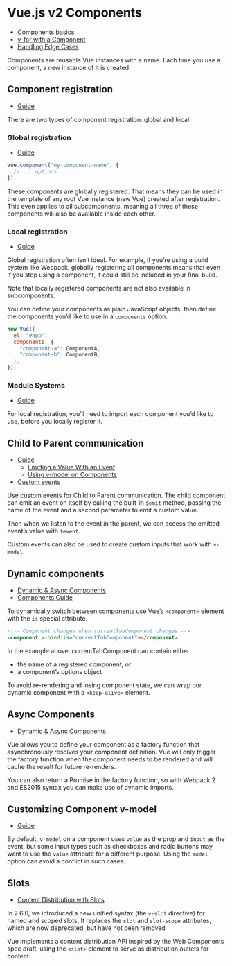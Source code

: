 # Vue.js v2 Components

- [Components basics](https://v2.vuejs.org/v2/guide/components.html)
- [v-for with a Component](https://v2.vuejs.org/v2/guide/list.html#v-for-with-a-Component)
- [Handling Edge Cases](https://v2.vuejs.org/v2/guide/components-edge-cases.html)

Components are reusable Vue instances with a name. Each time you use a component, a new instance of it is created.

## Component registration

- [Guide](https://v2.vuejs.org/v2/guide/components-registration.html)

There are two types of component registration: global and local.

### Global registration

- [Guide](https://v2.vuejs.org/v2/guide/components-registration.html#Global-Registration)

```js
Vue.component("my-component-name", {
  // ... options ...
});
```

These components are globally registered. That means they can be used in the template of any root Vue instance (new Vue)
created after registration. This even applies to all subcomponents, meaning all three of these components will also be
available inside each other.

### Local registration

- [Guide](https://v2.vuejs.org/v2/guide/components-registration.html#Local-Registration)

Global registration often isn’t ideal. For example, if you’re using a build system like Webpack, globally registering
all components means that even if you stop using a component, it could still be included in your final build.

Note that locally registered components are not also available in subcomponents.

You can define your components as plain JavaScript objects, then define the components you’d like to use in a
`components` option.

```js
new Vue({
  el: "#app",
  components: {
    "component-a": ComponentA,
    "component-b": ComponentB,
  },
});
```

### Module Systems

- [Guide](https://v2.vuejs.org/v2/guide/components-registration.html#Module-Systems)

For local registration, you’ll need to import each component you’d like to use, before you locally register it.

## Child to Parent communication

- [Guide](https://v2.vuejs.org/v2/guide/components.html#Listening-to-Child-Components-Events)
  - [Emitting a Value With an Event](https://v2.vuejs.org/v2/guide/components.html#Emitting-a-Value-With-an-Event)
  - [Using v-model on Components](https://v2.vuejs.org/v2/guide/components.html#Using-v-model-on-Components)
- [Custom events](https://v2.vuejs.org/v2/guide/components-custom-events.html)

Use custom events for Child to Parent communication. The child component can emit an event on itself by calling the
built-in `$emit` method, passing the name of the event and a second parameter to emit a custom value.

Then when we listen to the event in the parent, we can access the emitted event’s value with `$event`.

Custom events can also be used to create custom inputs that work with `v-model`.

## Dynamic components

- [Dynamic & Async Components](https://v2.vuejs.org/v2/guide/components-dynamic-async.html)
- [Components Guide](https://v2.vuejs.org/v2/guide/components.html#Dynamic-Components)

To dynamically switch between components use Vue’s `<component>` element with the `is` special attribute.

```html
<!-- Component changes when currentTabComponent changes -->
<component v-bind:is="currentTabComponent"></component>
```

In the example above, currentTabComponent can contain either:

- the name of a registered component, or
- a component’s options object

To avoid re-rendering and losing component state, we can wrap our dynamic component with a `<keep-alive>` element.

## Async Components

- [Dynamic & Async Components](https://v2.vuejs.org/v2/guide/components-dynamic-async.html#Async-Components)

Vue allows you to define your component as a factory function that asynchronously resolves your component definition.
Vue will only trigger the factory function when the component needs to be rendered and will cache the result for future
re-renders.

You can also return a Promise in the factory function, so with Webpack 2 and ES2015 syntax you can make use of dynamic
imports.

## Customizing Component v-model

- [Guide](https://v2.vuejs.org/v2/guide/components-custom-events.html#Customizing-Component-v-model)

By default, `v-model` on a component uses `value` as the prop and `input` as the event, but some input types such as
checkboxes and radio buttons may want to use the `value` attribute for a different purpose. Using the `model` option can
avoid a conflict in such cases.

## Slots

- [Content Distribution with Slots](https://v2.vuejs.org/v2/guide/components.html#Content-Distribution-with-Slots)

In 2.6.0, we introduced a new unified syntax (the `v-slot` directive) for named and scoped slots. It replaces the `slot`
and `slot-scope` attributes, which are now deprecated, but have not been removed

Vue implements a content distribution API inspired by the Web Components spec draft, using the `<slot>` element to serve
as distribution outlets for content.

